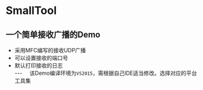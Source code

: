 SmallTool
=
一个简单接收广播的Demo<br> 
---
* 采用MFC编写的接收UDP广播<br>
* 可以设置接收的端口号<br>    
* 默认打印接收的日志<br>
---     
该Demo编译环境为`VS2015`，需根据自己IDE适当修改。选择对应的平台工具集<br>
